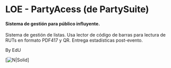 # LOE - PartyAcess (de PartySuite)

#### Sistema de gestión para público influyente.

Sistema de gestión de listas. Usa lector de código de barras para lectura de RUTs en formato PDF417 y QR.
Entrega estadísticas post-evento.

By EdU

[![N|Solid](https://avatars2.githubusercontent.com/u/8999774?s=460&v=4)]